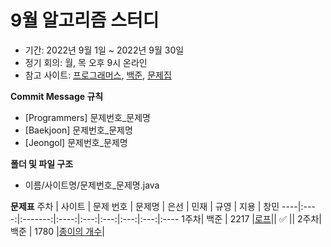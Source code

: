9월 알고리즘 스터디
==================
- 기간: 2022년 9월 1일 ~ 2022년 9월 30일
- 정기 회의: 월, 목 오후 9시 온라인
- 참고 사이트: [프로그래머스](https://programmers.co.kr/learn/challenges),
[백준](https://www.acmicpc.net/),
[문제집](https://github.com/encrypted-def/basic-algo-lecture)

__Commit Message 규칙__
- [Programmers] 문제번호_문제명
- [Baekjoon] 문제번호_문제명
- [Jeongol] 문제번호_문제명

__폴더 및 파일 구조__
- 이름/사이트명/문제번호_문제명.java

__문제표__
주차 | 사이트 | 문제 번호 | 문제명 | 은선 | 민재 | 규영 | 지용 | 창민
----|:----:|:-------:|:----:|:---:|:---:|:---:|:---:|:----
1주차| 백준  |  2217   |[로프](https://www.acmicpc.net/problem/2217)|| :white_check_mark: ||
2주차| 백준  |  1780   |[종이의 개수](https://www.acmicpc.net/problem/1780)|
